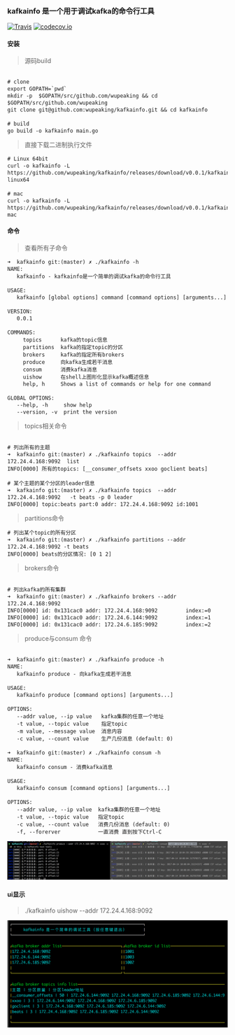 ### kafkainfo 是一个用于调试kafka的命令行工具
[![Travis](https://travis-ci.org/wupeaking/kafkainfo.svg?branch=master)](https://travis-ci.org/wupeaking/kafkainfo)
[![codecov.io](https://codecov.io/gh/wupeaking/kafkainfo/coverage.svg?branch=master)](https://codecov.io/gh/wupeaking/kafkainfo?branch=master)

#### 安装

> 源码build

```shell

# clone
export GOPATH=`pwd`
mkdir -p  $GOPATH/src/github.com/wupeaking && cd $GOPATH/src/github.com/wupeaking
git clone git@github.com:wupeaking/kafkainfo.git && cd kafkainfo

# build
go build -o kafkainfo main.go

```

> 直接下载二进制执行文件

```shell
# Linux 64bit
curl -o kafkainfo -L https://github.com/wupeaking/kafkainfo/releases/download/v0.0.1/kafkainfo-linux64

# mac
curl -o kafkainfo -L https://github.com/wupeaking/kafkainfo/releases/download/v0.0.1/kafkainfo-mac
```


#### 命令

> 查看所有子命令

```shell
➜  kafkainfo git:(master) ✗ ./kafkainfo -h
NAME:
   kafkainfo - kafkainfo是一个简单的调试kafka的命令行工具

USAGE:
   kafkainfo [global options] command [command options] [arguments...]

VERSION:
   0.0.1

COMMANDS:
     topics      kafka的topic信息
     partitions  kafka的指定topic的分区
     brokers     kafka的指定所有brokers
     produce     向kafka生成若干消息
     consum      消费kafka消息
     uishow      在shell上图形化显示kafka概述信息
     help, h     Shows a list of commands or help for one command

GLOBAL OPTIONS:
   --help, -h     show help
   --version, -v  print the version
```


> topics相关命令

```shell

# 列出所有的主题
➜  kafkainfo git:(master) ✗ ./kafkainfo topics  --addr 172.24.4.168:9092  list
INFO[0000] 所有的topics: [__consumer_offsets xxoo goclient beats]

# 某个主题的某个分区的leader信息
➜  kafkainfo git:(master) ✗ ./kafkainfo topics  --addr 172.24.4.168:9092   -t beats -p 0 leader
INFO[0000] topic:beats part:0 addr: 172.24.4.168:9092 id:1001
```


> partitions命令

```shell
# 列出某个topic的所有分区
➜  kafkainfo git:(master) ✗ ./kafkainfo partitions --addr 172.24.4.168:9092 -t beats
INFO[0000] beats的分区情况: [0 1 2]
```

> brokers命令

```shell

# 列出kafka的所有集群
➜  kafkainfo git:(master) ✗ ./kafkainfo brokers --addr 172.24.4.168:9092
INFO[0000] id: 0x131cac0 addr: 172.24.4.168:9092         index:=0
INFO[0000] id: 0x131cac0 addr: 172.24.6.144:9092         index:=1
INFO[0000] id: 0x131cac0 addr: 172.24.6.185:9092         index:=2
```

> produce与consum 命令

```shell

➜  kafkainfo git:(master) ✗ ./kafkainfo produce -h
NAME:
   kafkainfo produce - 向kafka生成若干消息

USAGE:
   kafkainfo produce [command options] [arguments...]

OPTIONS:
   --addr value, --ip value   kafka集群的任意一个地址
   -t value, --topic value    指定topic
   -m value, --message value  消息内容
   -c value, --count value    生产几份消息 (default: 0)

➜  kafkainfo git:(master) ✗ ./kafkainfo consum -h
NAME:
   kafkainfo consum - 消费kafka消息

USAGE:
   kafkainfo consum [command options] [arguments...]

OPTIONS:
   --addr value, --ip value  kafka集群的任意一个地址
   -t value, --topic value   指定topic
   -c value, --count value   消费几份消息 (default: 0)
   -f, --forerver            一直消费 直到按下Ctrl-C
```
![produce-consum](./doc/producs-consum.png)


#### ui显示

> ./kafkainfo uishow --addr 172.24.4.168:9092

![uishow](./doc/uishow.png)



